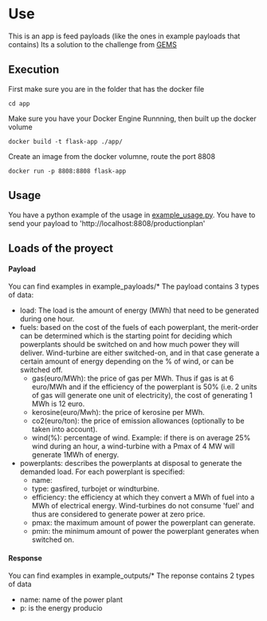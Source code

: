 # Use 

This is an app is feed payloads (like the ones in example payloads that contains)
Its a solution to the challenge from [GEMS](https://github.com/gems-st-ib/powerplant-coding-challenge)

## Execution

First make sure you are in the folder that has the docker file
```
cd app
```
Make sure you have your  Docker Engine Runnning, then built up the docker volume 
```
docker build -t flask-app ./app/
```
Create an image from the docker volumne, route the port 8808
```
docker run -p 8808:8808 flask-app
```

## Usage 

You have a python example of the usage in [example_usage.py](app/utils/example_usage.py).
You have to send your payload to 'http://localhost:8808/productionplan'

## Loads of the proyect

#### Payload

You can find examples in example_payloads/*
The payload contains 3 types of data:
 - load: The load is the amount of energy (MWh) that need to be generated during one hour.
 - fuels: based on the cost of the fuels of each powerplant, the merit-order can be determined which is the starting point for deciding which powerplants should be switched on and how much power they will deliver.  Wind-turbine are either switched-on, and in that case generate a certain amount of energy depending on the % of wind, or can be switched off. 
   - gas(euro/MWh): the price of gas per MWh. Thus if gas is at 6 euro/MWh and if the efficiency of the powerplant is 50% (i.e. 2 units of gas will generate one unit of electricity), the cost of generating 1 MWh is 12 euro.
   - kerosine(euro/Mwh): the price of kerosine per MWh.
   - co2(euro/ton): the price of emission allowances (optionally to be taken into account).
   - wind(%): percentage of wind. Example: if there is on average 25% wind during an hour, a wind-turbine with a Pmax of 4 MW will generate 1MWh of energy.
 - powerplants: describes the powerplants at disposal to generate the demanded load. For each powerplant is specified:
   - name:
   - type: gasfired, turbojet or windturbine.
   - efficiency: the efficiency at which they convert a MWh of fuel into a MWh of electrical energy. Wind-turbines do not consume 'fuel' and thus are considered to generate power at zero price.
   - pmax: the maximum amount of power the powerplant can generate.
   - pmin: the minimum amount of power the powerplant generates when switched on. 

#### Response

You can find examples in example_outputs/*
The reponse contains 2 types of data
- name: name of the power plant
- p: is the energy producio

